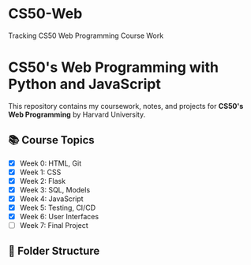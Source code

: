 # CS50-Web
Tracking CS50 Web Programming Course Work

# CS50's Web Programming with Python and JavaScript

This repository contains my coursework, notes, and projects for **CS50's Web Programming** by Harvard University.

## 📚 Course Topics

- [x] Week 0: HTML, Git
- [x] Week 1: CSS
- [x] Week 2: Flask
- [x] Week 3: SQL, Models
- [x] Week 4: JavaScript
- [x] Week 5: Testing, CI/CD
- [x] Week 6: User Interfaces
- [ ] Week 7: Final Project

## 📁 Folder Structure


